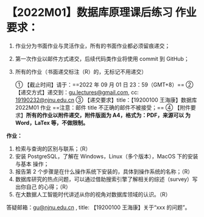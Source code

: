# 【2022M01】数据库原理课后练习 作业要求： 
1. 作业分为书面作业与灵活作业，所有的书面作业都必须留痕递交； 
2. 第一次作业以邮件方式递交，后续代码类作业将使用 commit 到 GitHub； 
3. 所有的作业（书面递交标注（R）的，无标记不用递交）

	① 【截止时间】请于：==2022 年 09 月 01 日 23：59（GMT+8）==
	② 【递交方式】递交到：gu.lectures@gmail.com, cc: 19190232@njnu.edu.cn
	③ 【递交要求】title：【19200100 王海康】数据库 2022M01 作业 ==注意：邮件 title 不正确的邮件不被接受；==
	④ 【附件要求】**所有的作业以附件递交，附件版面为 A4，格式为：PDF，来源可以 为 Word，LaTex 等，不做限制。** 

**作业：** 
1. 检索与查询的区别与联系；（R） 
2. 安装 PostgreSQL，了解在 Windows，Linux（多个版本），MacOS 下的安装与基本 操作； 
3. 报告第 2 个步骤是在什么操作系统下安装的，具体到操作系统的名称；（R）
4. 数据库研究的热点问题，可以通过借助搜索引擎了解相关的综述（survey）写出你自己 的心得；（R）
5. 在大数据人工智能时代讲述从你的视角对数据库领域的认识。（R） 

答疑邮箱：gu@njnu.edu.cn , title: 【19200100 王海康】关于“xxx 的问题”。